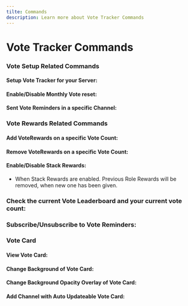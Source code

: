 ```yaml
---
tilte: Commands
description: Learn more about Vote Tracker Commands
---
```

# Vote Tracker Commands

### Vote Setup Related Commands

#### Setup Vote Tracker for your Server:
<command message = "%votesetup server" slash = "/vote setup server [channel]" description = "Setup's the Top.gg Vote Tracker in the mentioned Channel, where the new Votes will be logged out." permissions = "MANAGE_SERVER"/>

#### Enable/Disable Monthly Vote reset:
<command message = "%votesetup monthlyreset enable/disable" slash = "/vote setup monthlyreset enable/disable" description = "Enables/Disables Monthly Vote Reset, which also resets the Vote Counts of each Member." permissions = "MANAGE_SERVER"/>

#### Sent Vote Reminders in a specific Channel:
<command message = "%votesetup remindchannel <#channel>" slash = "/vote setup remindchannel [channel]" description = "Sends the Vote Remind Messages in a specific Channel instead on DM's" permissions = "MANAGE_SERVER"/>

### Vote Rewards Related Commands

#### Add VoteRewards on a specific Vote Count:
<command message = "%votereward set <voteamount>" slash = "/vote rewards set [voteamount]" description = "Adds a VoteReward(Role) on the given voteamount, which is given when user reached the voteamount." permissions = "MANAGE_SERVER"/>

#### Remove VoteRewards on a specific Vote Count:
<command message = "%votereward remove voteamount" slash = "/vote rewards remove [voteamunt]" description = "Removes the VoteReward from the Vote Amount" permissions = "MANAGE_SERVER"/>

#### Enable/Disable Stack Rewards:
- When Stack Rewards are enabled. Previous Role Rewards will be removed, when new one has been given.
<command message = "%votereward stack enable/disable" slash = "/vote rewards stack [status]" description = "Enables/Disables Stack Rewards. When Stack Rewards are enabled. Previous Role Rewards will be removed, when new one has been given." permissions = "MANAGE_SERVER"/>

### Check the current Vote Leaderboard and your current vote count:
<command message = "%votelb" slash = "/vote stats lb" description = "Shows the current Vote Leaderboard with your current Vote Count"/>

### Subscribe/Unsubscribe to Vote Reminders:
<command message = "%voteremind" slash = "/vote remind" description = "Subscribes/Unsubscribe for receiving Vote Reminders, when voting on Top.gg"/>

### Vote Card
#### View Vote Card:
<command message = "%votelb card" slash = "/vote stats card" description = "Shows the current Vote Leaderboard with the 12 Top Members on a shiny Vote Card" premium="true"/>

#### Change Background of Vote Card:
<command message = "%votecard background <http-link>" slash = "/vote card background [http-link]" description = "Changes the Background of the Vote Card" permissions = "MANAGE_SERVER"/>

#### Change Background Opacity Overlay of Vote Card:
<command message = "%votecard opacity <0.1-1>" slash = "/vote card opacity [0.1-1]" description = "A grey overlay with a specific opacity on the background image in order to see the vote card on 'flashing' backgrounds " permissions = "MANAGE_SERVER"/>

#### Add Channel with Auto Updateable Vote Card:
<command message = "%votecard stats <#channel>" slash = "/vote card stats [channel]" description = "Sends a Message in the mentioned Channel, which contains a Vote Card, which updates on every vote" permissions = "MANAGE_SERVER"/>
